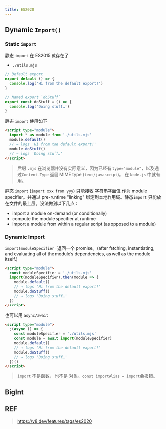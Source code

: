 ```yaml
---
title: ES2020
---
```


## Dynamic `Import()`

### Static `import`

静态 `import` 在 ES2015 就存在了

- `./utils.mjs`

```js
// Default export
export default () => {
  console.log('Hi from the default export!')
}

// Named export `doStuff`
export const doStuff = () => {
  console.log('Doing stuff…')
}
```

静态 `import` 使用如下

```html
<script type="module">
  import * as module from './utils.mjs'
  module.default()
  // → logs 'Hi from the default export!'
  module.doStuff()
  // → logs 'Doing stuff…'
</script>
```

> 后缀 `.mjs` 在浏览器并没有实际意义，因为已经有 `type="module"`，以及通过`Content-Type` 返回 MIME type (`text/javascript`)。 在 `Node.js` 中就有用。

静态 `import` (`import xxx from yyy`) 只能接收 字符串字面值 作为 module specifier。并通过 pre-runtime "linking" 绑定到本地作用域。静态`import` 只能放在文件的最上层。没法做到以下几点：

- import a module on-demand (or conditionally)
- compute the module specifier at runtime
- import a module from within a regular script (as opposed to a module)

### Dynamic Import

`import(moduleSpecifier)` 返回一个 promise。(after fetching, instantiating, and evaluating all of the module’s dependencies, as well as the module itself.)

```html
<script type="module">
  const moduleSpecifier = './utils.mjs'
  import(moduleSpecifier).then(module => {
    module.default()
    // → logs 'Hi from the default export!'
    module.doStuff()
    // → logs 'Doing stuff…'
  })
</script>
```

也可以用 `async/await`

```html
<script type="module">
  ;(async () => {
    const moduleSpecifier = './utils.mjs'
    const module = await import(moduleSpecifier)
    module.default()
    // → logs 'Hi from the default export!'
    module.doStuff()
    // → logs 'Doing stuff…'
  })()
</script>
```

> `import` 不是函数， 也不是 对象。`const importAlias = import`会报错。

## BigInt

## REF

> https://v8.dev/features/tags/es2020
